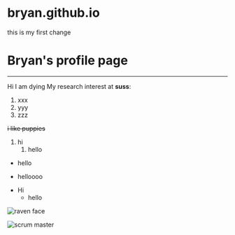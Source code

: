 # bryan.github.io

this is my first change

# Bryan's profile page
------
Hi I am dying
My research interest at **suss**: 
1. xxx
2. yyy
3. zzz

~~i like puppies~~

1. hi
   1. hello

* hello
+ helloooo
- Hi
  - hello

![raven face](https://media.licdn.com/dms/image/C4D03AQH46sCxh8V7fw/profile-displayphoto-shrink_200_200/0/1517441523210?e=2147483647&v=beta&t=vqOAoxky140zCKVAq-LhMQqe81MQyHAMNJ7SO9T2EY4 "a image")

![scrum master](Screenshot_2023-11-20_143256.png "another image")
